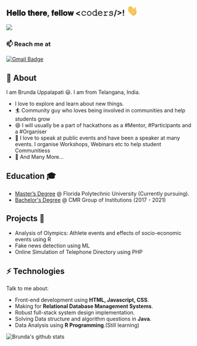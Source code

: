 <h2> 𝐇𝐞𝐥𝐥𝐨 𝐭𝐡𝐞𝐫𝐞, 𝐟𝐞𝐥𝐥𝐨𝐰 <𝚌𝚘𝚍𝚎𝚛𝚜/>! <img src="https://raw.githubusercontent.com/ABSphreak/ABSphreak/master/gifs/Hi.gif" width="30px"></h2>

<!-- <img align='right' src='https://user-images.githubusercontent.com/5713670/87202985-820dcb80-c2b6-11ea-9f56-7ec461c497c3.gif' width='200"'> -->

![](https://camo.githubusercontent.com/992babdffd8c74a1502de375fbdf7e4d54773242/68747470733a2f2f6d656469612e67697068792e636f6d2f6d656469612f53576f536b4e36447854737a71494b4571762f67697068792e676966)

### 📫 Reach me at 
[![Gmail Badge](https://img.shields.io/badge/-mailbru.varma@gmail.com-c14438?style=flat-square&logo=Gmail&logoColor=white&link=mailto:mailbru.varma@gmail.com)](mailto:mailbru.varma@gmail.com)

## 🧐 About

I am Brunda Uppalapati 😃. I am from Telangana, India. 
- I love to explore and learn about new things.
- 🏄‍ Community guy who loves being involved in communities and help students grow
- 😄 I will usually be a part of hackathons as a #Mentor, #Participants and a #Organiser
- 🌱 I love to speak at public events and have been a speaker at many events. I organise Workshops, Webinars etc to help student Communitiess
- 👯 And Many More...

## Education 🎓
- [Master’s Degree](https://github.com/brunda09/prior-knowledge-layer-for-sequence-tagging) @ Florida Polytechnic University (Currently pursuing).
- [Bachelor's Degree](https://github.com/brunda09/bachelor-diploma) @ CMR Group of Institutions (2017 - 2021)

## Projects 🐾
- Analysis of Olympics: Athlete events and effects of socio-economic events using R
- Fake news detection using ML
- Online Simulation of Telephone Directory using PHP
  
## ⚡ Technologies
Talk to me about:
- Front-end development using **HTML, Javascript, CSS**.
- Making for **Relational Database Management Systems**.
- Robust full-stack system design implementation.
- Solving Data structure and algorithm questions in **Java**.
- Data Analysis using **R Programming**.(Still learning)

![Brunda's github stats](https://github-readme-stats.vercel.app/api?username=brunda09&hide=["issues"]&show_icons=true)

<!--
**brunda09/brunda09** is a ✨ _special_ ✨ repository because its `README.md` (this file) appears on your GitHub profile.

Here are some ideas to get you started:

- 🔭 I’m currently working on ...
- 🌱 I’m currently learning ...
- 👯 I’m looking to collaborate on ...
- 🤔 I’m looking for help with ...
- 💬 Ask me about ...
- 📫 How to reach me: ...
- 😄 Pronouns: ...
- ⚡ Fun fact: ...
-->
